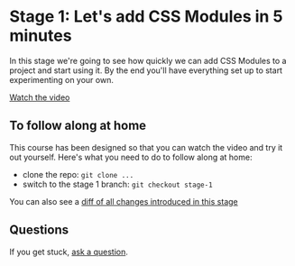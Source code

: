 # Stage 1: Let's add CSS Modules in 5 minutes

In this stage we're going to see how quickly we can add CSS Modules to a project and start using it. By the end you'll have everything set up to start experimenting on your own.

[Watch the video](https://youtu.be/4xlXugtaCx8)

## To follow along at home

This course has been designed so that you can watch the video and try it out yourself. Here's what you need to do to follow along at home:

- clone the repo: `git clone ...`
- switch to the stage 1 branch: `git checkout stage-1`

You can also see a [diff of all changes introduced in this stage](https://github.com/joshwnj/css-modules-crash-course/compare/stage-1...stage-1-end)

## Questions

If you get stuck, [ask a question](https://github.com/joshwnj/css-modules-crash-course/issues/new).
